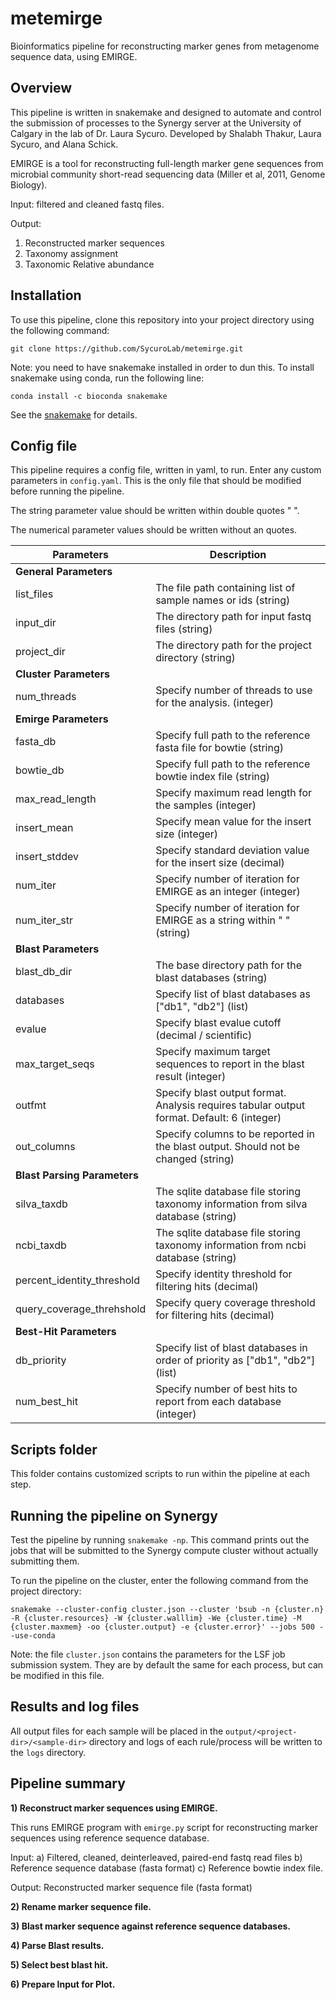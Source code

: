 # metemirge
Bioinformatics pipeline for reconstructing marker genes from metagenome sequence data, using EMIRGE.

## Overview

This pipeline is written in snakemake and designed to automate and control the submission of processes to the Synergy server at the University of Calgary in the lab of Dr. Laura Sycuro. Developed by Shalabh Thakur, Laura Sycuro, and Alana Schick.

EMIRGE is a tool for reconstructing full-length marker gene sequences from microbial community short-read sequencing data (Miller et al, 2011, Genome Biology). 

Input: filtered and cleaned fastq files. 

Output: 
1) Reconstructed marker sequences
2) Taxonomy assignment
3) Taxonomic Relative abundance

## Installation

To use this pipeline, clone this repository into your project directory using the following command:

```
git clone https://github.com/SycuroLab/metemirge.git
```

Note: you need to have snakemake installed in order to dun this. To install snakemake using conda, run the following line:

```
conda install -c bioconda snakemake
```

See the [snakemake](https://bitbucket.org/johanneskoester/snakemake/wiki/Home) for details.

## Config file

This pipeline requires a config file, written in yaml, to run. Enter any custom parameters in `config.yaml`. This is the only file that should be modified before running the pipeline. 

The string parameter value should be written within double quotes " ".

The numerical parameter values should be written without an quotes.

| Parameters | Description |
| ---------- | ----------- |
| **General Parameters** |
| list_files | The file path containing list of sample names or ids (string) |
| input_dir | The directory path for input fastq files (string) |
| project_dir | The directory path for the project directory (string) |
| **Cluster Parameters** |
| num_threads | Specify number of threads to use for the analysis. (integer) |
| **Emirge Parameters** |
| fasta_db | Specify full path to the reference fasta file for bowtie (string) |
| bowtie_db | Specify full path to the reference bowtie index file (string) |
| max_read_length | Specify maximum read length for the samples (integer) |
| insert_mean | Specify mean value for the insert size (integer) |
| insert_stddev | Specify standard deviation value for the insert size (decimal) |
| num_iter | Specify number of iteration for EMIRGE as an integer (integer) |
| num_iter_str | Specify number of iteration for EMIRGE as a string within " " (string) |
| **Blast Parameters** |
| blast_db_dir | The base directory path for the blast databases (string) |
| databases | Specify list of blast databases as ["db1", "db2"] (list) |
| evalue | Specify blast evalue cutoff (decimal / scientific) |
| max_target_seqs | Specify maximum target sequences to report in the blast result (integer) |
| outfmt | Specify blast output format. Analysis requires tabular output format. Default: 6 (integer)|
| out_columns | Specify columns to be reported in the blast output. Should not be changed (string) |
| **Blast Parsing Parameters** |
| silva_taxdb | The sqlite database file storing taxonomy information from silva database (string) |
| ncbi_taxdb | The sqlite database file storing taxonomy information from ncbi database (string) |
| percent_identity_threshold | Specify identity threshold for filtering hits (decimal) |
| query_coverage_threhshold | Specify query coverage threshold for filtering hits (decimal) |
| **Best-Hit Parameters** |
| db_priority | Specify list of blast databases in order of priority as ["db1", "db2"] (list) |
| num_best_hit | Specify number of best hits to report from each database (integer) |


## Scripts folder

 This folder contains customized scripts to run within the pipeline at each step.


## Running the pipeline on Synergy

Test the pipeline by running `snakemake -np`. This command prints out the jobs that will be submitted to the Synergy compute cluster without actually submitting them.

To run the pipeline on the cluster, enter the following command from the project directory:

```
snakemake --cluster-config cluster.json --cluster 'bsub -n {cluster.n} -R {cluster.resources} -W {cluster.walllim} -We {cluster.time} -M {cluster.maxmem} -oo {cluster.output} -e {cluster.error}' --jobs 500 --use-conda
```

Note: the file `cluster.json` contains the parameters for the LSF job submission system. They are by default the same for each process, but can be modified in this file.

## Results and log files

All output files for each sample will be placed in the `output/<project-dir>/<sample-dir>` directory and logs of each rule/process will be written to the `logs` directory.

## Pipeline summary

**1) Reconstruct marker sequences using EMIRGE.**

This runs EMIRGE program with `emirge.py` script for reconstructing marker sequences using reference sequence database.

Input: a) Filtered, cleaned, deinterleaved, paired-end fastq read files
       b) Reference sequence database (fasta format)
       c) Reference bowtie index file.

Output: Reconstructed marker sequence file (fasta format)       


**2) Rename marker sequence file.**

**3) Blast marker sequence against reference sequence databases.**

**4) Parse Blast results.**

**5) Select best blast hit.**

**6) Prepare Input for Plot.**
